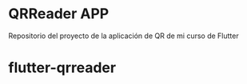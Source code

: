 # QRReader APP 

Repositorio del proyecto de la aplicación de QR de mi curso de Flutter
# flutter-qrreader
